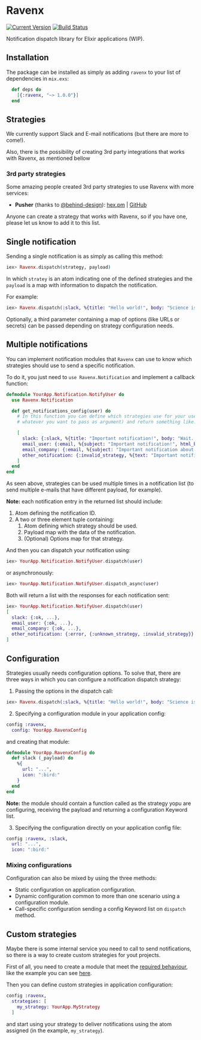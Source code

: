 # Ravenx


[![Current Version](https://img.shields.io/hexpm/v/ravenx.svg)](https://hex.pm/packages/ravenx)
[![Build Status](https://travis-ci.org/acutario/ravenx.svg?branch=master)](https://travis-ci.org/acutario/ravenx)

Notification dispatch library for Elixir applications (WIP).

## Installation

The package can be installed as simply as adding `ravenx` to your list of dependencies in `mix.exs`:

```elixir
  def deps do
    [{:ravenx, "~> 1.0.0"}]
  end
```

## Strategies

We currently support Slack and E-mail notifications (but there are more to come!).

Also, there is the possibility of creating 3rd party integrations that works with Ravenx, as mentioned bellow

### 3rd party strategies

Some amazing people created 3rd party strategies to use Ravenx with more services:

* **Pusher** (thanks to [@behind-design](https://github.com/behind-design)): [hex.pm](https://hex.pm/packages/ravenx_pusher) | [GitHub](https://github.com/behind-design/ravenx-pusher)

Anyone can create a strategy that works with Ravenx, so if you have one, please let us know to add it to this list.

## Single notification

Sending a single notification is as simply as calling this method:

```elixir
iex> Ravenx.dispatch(strategy, payload)
```

In which `stratey` is an atom indicating one of the defined strategies and the
`payload` is a map with information to dispatch the notification.

For example:

```elixir
iex> Ravenx.dispatch(:slack, %{title: "Hello world!", body: "Science is cool!"})
```

Optionally, a third parameter containing a map of options (like URLs or
secrets) can be passed depending on strategy configuration needs.

## Multiple notifications

You can implement notification modules that `Ravenx` can use to know which strategies should use to send a specific notification.

To do it, you just need to `use Ravenx.Notification` and implement a callback function:

```elixir
defmodule YourApp.Notification.NotifyUser do
  use Ravenx.Notification

  def get_notifications_config(user) do
    # In this function you can define which strategies use for your user (or
    # whatever you want to pass as argument) and return something like:

    [
      slack: {:slack, %{title: "Important notification!", body: "Wait..."}, %{channel: user.slack_username}},
      email_user: {:email, %{subject: "Important notification!", html_body: "<h1>Wait...</h1>", to: user.email_address}},
      email_company: {:email, %{subject: "Important notification about an user!", html_body: "<h1>Wait...</h1>", to: user.company.email_address}},
      other_notification: {:invalid_strategy, %{text: "Important notification!"}, %{option1: value2}},
    ]
  end
end
```

As seen above, strategies can be used multiple times in a notification list (to send multiple e-mails that have different payload, for example).

**Note:** each notification entry in the returned list should include:

1. Atom defining the notification ID.
2. A two or three element tuple containing:
    1. Atom defining which strategy should be used.
    2. Payload map with the data of the notification.
    3. (Optional) Options map for that strategy.

And then you can dispatch your notification using:

```elixir
iex> YourApp.Notification.NotifyUser.dispatch(user)
```

or asynchronously:

```elixir
iex> YourApp.Notification.NotifyUser.dispatch_async(user)
```

Both will return a list with the responses for each notification sent:

```elixir
iex> YourApp.Notification.NotifyUser.dispatch(user)
[
  slack: {:ok, ...},
  email_user: {:ok, ...},
  email_company: {:ok, ...},
  other_notification: {:error, {:unknown_strategy, :invalid_strategy}}
]
```

## Configuration
Strategies usually needs configuration options. To solve that, there are three
ways in which you can configure a notification dispatch strategy:

1. Passing the options in the dispatch call:

  ```elixir
  iex> Ravenx.dispatch(:slack, %{title: "Hello world!", body: "Science is cool!"}, %{url: "...", icon: ":bird:"})
  ```

2. Specifying a configuration module in your application config:

  ```elixir
  config :ravenx,
    config: YourApp.RavenxConfig
  ```

  and creating that module:

  ```elixir
  defmodule YourApp.RavenxConfig do
    def slack (_payload) do
      %{
        url: "...",
        icon: ":bird:"
      }
    end
  end
  ```

  **Note:** the module should contain a function called as the strategy yopu are
  configuring, receiving the payload and returning a configuration Keyword list.

3. Specifying the configuration directly on your application config file:

  ```elixir
  config :ravenx, :slack,
    url: "...",
    icon: ":bird:"
  ```

### Mixing configurations
Configuration can also be mixed by using the three methods:

 * Static configuration on application configuration.
 * Dynamic configuration common to more than one scenario using a configuration module.
 * Call-specific configuration sending a config Keyword list on `dispatch` method.

## Custom strategies

Maybe there is some internal service you need to call to send notifications, so there is a way to create custom strategies for yout projects.

First of all, you need to create a module that meet the [required behaviour](https://github.com/acutario/ravenx/blob/master/lib/ravenx/strategy_behaviour.ex), like the example you can see [here](https://github.com/acutario/ravenx/blob/master/lib/ravenx/strategy/dummy.ex).

Then you can define custom strategies in application configuration:

```elixir
config :ravenx,
  strategies: [
    my_strategy: YourApp.MyStrategy
  ]
```

and start using your strategy to deliver notifications using the atom assigned (in the example, `my_strategy`).

